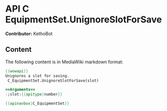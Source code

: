 # API C EquipmentSet.UnignoreSlotForSave

**Contributor:** KethoBot

## Content

The following content is in MediaWiki markdown format:

```mediawiki
{{wowapi}}
Unignores a slot for saving.
 C_EquipmentSet.UnignoreSlotForSave(slot)

==Arguments==
:;slot:{{apitype|number}}

{{apinavbox|C_EquipmentSet}}
```